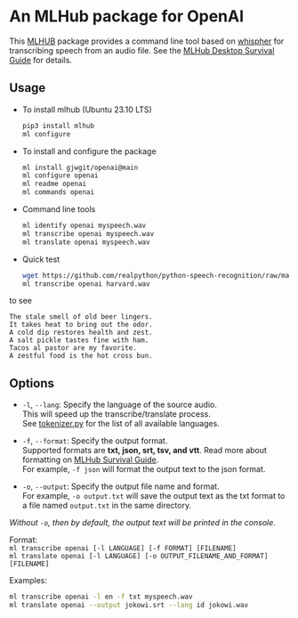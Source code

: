 # An MLHub package for OpenAI

This [MLHUB](https://mlhub.ai/) package provides a command line tool
based on [whispher](https://github.com/openai/whisper) for
transcribing speech from an audio file. See the [MLHub Desktop
Survival Guide](https://survivor.togaware.com/mlhub/openai.html) for details.

## Usage

* To install mlhub (Ubuntu 23.10 LTS)
  ```bash
  pip3 install mlhub
  ml configure
  ```

* To install and configure the package
  ```bash
  ml install gjwgit/openai@main
  ml configure openai
  ml readme openai
  ml commands openai
  ```
* Command line tools
  ```bash
  ml identify openai myspeech.wav
  ml transcribe openai myspeech.wav
  ml translate openai myspeech.wav
  ```

* Quick test

  ```bash
  wget https://github.com/realpython/python-speech-recognition/raw/master/audio_files/harvard.wav
  ml transcribe openai harvard.wav
  ```

to see

  ```console
  The stale smell of old beer lingers. 
  It takes heat to bring out the odor. 
  A cold dip restores health and zest. 
  A salt pickle tastes fine with ham. 
  Tacos al pastor are my favorite. 
  A zestful food is the hot cross bun.
  ```

## Options

* `-l`, `--lang`: Specify the language of the source audio.  
This will speed up the transcribe/translate process.  
See [tokenizer.py](https://github.com/openai/whisper/blob/main/whisper/tokenizer.py) 
for the list of all available languages.

* `-f`, `--format`: Specify the output format.  
Supported formats are **txt, json, srt, tsv, and vtt**. Read more about formatting on 
[MLHub Survival Guide](https://survivor.togaware.com/mlhub/openai-transcribe-output-formats.html).  
For example, `-f json` will format the output text to the json format.

* `-o`, `--output`: Specify the output file name and format.  
For example, `-o output.txt` will save the output text as the txt format to a 
file named `output.txt` in the same directory.

*Without `-o`, then by default, the output text will be printed in the console.*

Format:  
`ml transcribe openai [-l LANGUAGE] [-f FORMAT] [FILENAME]`  
`ml translate openai [-l LANGUAGE] [-o OUTPUT_FILENAME_AND_FORMAT] [FILENAME]`

Examples:
```bash
ml transcribe openai -l en -f txt myspeech.wav 
ml translate openai --output jokowi.srt --lang id jokowi.wav
```
